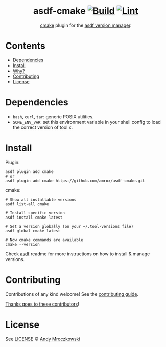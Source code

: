 <div align="center">

# asdf-cmake [![Build](https://github.com/amrox/asdf-cmake/actions/workflows/build.yml/badge.svg)](https://github.com/amrox/asdf-cmake/actions/workflows/build.yml) [![Lint](https://github.com/amrox/asdf-cmake/actions/workflows/lint.yml/badge.svg)](https://github.com/amrox/asdf-cmake/actions/workflows/lint.yml)


[cmake](https://cmake.org/documentation) plugin for the [asdf version manager](https://asdf-vm.com).

</div>

# Contents

- [Dependencies](#dependencies)
- [Install](#install)
- [Why?](#why)
- [Contributing](#contributing)
- [License](#license)

# Dependencies

- `bash`, `curl`, `tar`: generic POSIX utilities.
- `SOME_ENV_VAR`: set this environment variable in your shell config to load the correct version of tool x.

# Install

Plugin:

```shell
asdf plugin add cmake
# or
asdf plugin add cmake https://github.com/amrox/asdf-cmake.git
```

cmake:

```shell
# Show all installable versions
asdf list-all cmake

# Install specific version
asdf install cmake latest

# Set a version globally (on your ~/.tool-versions file)
asdf global cmake latest

# Now cmake commands are available
cmake --version
```

Check [asdf](https://github.com/asdf-vm/asdf) readme for more instructions on how to
install & manage versions.

# Contributing

Contributions of any kind welcome! See the [contributing guide](contributing.md).

[Thanks goes to these contributors](https://github.com/amrox/asdf-cmake/graphs/contributors)!

# License

See [LICENSE](LICENSE) © [Andy Mroczkowski](https://github.com/amrox/)
